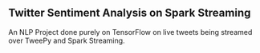 ## Twitter Sentiment Analysis on Spark Streaming

An NLP Project done purely on TensorFlow on live tweets being streamed over TweePy and Spark Streaming.
